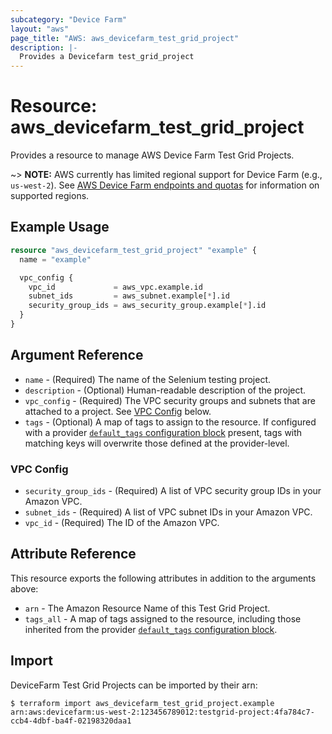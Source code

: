 ```yaml
---
subcategory: "Device Farm"
layout: "aws"
page_title: "AWS: aws_devicefarm_test_grid_project"
description: |-
  Provides a Devicefarm test_grid_project
---
```


# Resource: aws_devicefarm_test_grid_project

Provides a resource to manage AWS Device Farm Test Grid Projects.

~> **NOTE:** AWS currently has limited regional support for Device Farm (e.g., `us-west-2`). See [AWS Device Farm endpoints and quotas](https://docs.aws.amazon.com/general/latest/gr/devicefarm.html) for information on supported regions.

## Example Usage

```terraform
resource "aws_devicefarm_test_grid_project" "example" {
  name = "example"

  vpc_config {
    vpc_id             = aws_vpc.example.id
    subnet_ids         = aws_subnet.example[*].id
    security_group_ids = aws_security_group.example[*].id
  }
}
```

## Argument Reference

* `name` - (Required) The name of the Selenium testing project.
* `description` - (Optional) Human-readable description of the project.
* `vpc_config` - (Required) The VPC security groups and subnets that are attached to a project. See [VPC Config](#vpc-config) below.
* `tags` - (Optional) A map of tags to assign to the resource. If configured with a provider [`default_tags` configuration block](https://registry.terraform.io/providers/hashicorp/aws/latest/docs#default_tags-configuration-block) present, tags with matching keys will overwrite those defined at the provider-level.

### VPC Config

* `security_group_ids` - (Required) A list of VPC security group IDs in your Amazon VPC.
* `subnet_ids` - (Required) A list of VPC subnet IDs in your Amazon VPC.
* `vpc_id` - (Required) The ID of the Amazon VPC.

## Attribute Reference

This resource exports the following attributes in addition to the arguments above:

* `arn` - The Amazon Resource Name of this Test Grid Project.
* `tags_all` - A map of tags assigned to the resource, including those inherited from the provider [`default_tags` configuration block](https://registry.terraform.io/providers/hashicorp/aws/latest/docs#default_tags-configuration-block).

## Import

DeviceFarm Test Grid Projects can be imported by their arn:

```
$ terraform import aws_devicefarm_test_grid_project.example arn:aws:devicefarm:us-west-2:123456789012:testgrid-project:4fa784c7-ccb4-4dbf-ba4f-02198320daa1
```
